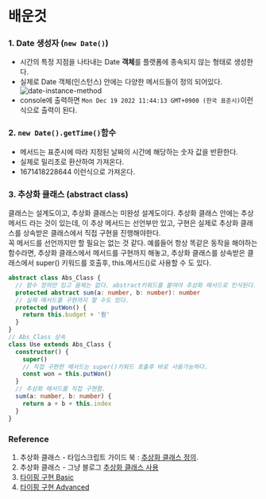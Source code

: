 # 배운것

### 1. Date 생성자 (`new Date()`)

- 시간의 특정 지점을 나타내는 Date **객체**를 플랫폼에 종속되지 않는 형태로 생성한다.
- 실제로 Date 객체(인스턴스) 안에는 다양한 메서드들이 정의 되어있다.
  ![date-instance-method]('/assets/images/date-instance-method.png')
- console에 출력하면 `Mon Dec 19 2022 11:44:13 GMT+0900 (한국 표준시)`이런 식으로 출력이 된다.

### 2. `new Date().getTime()`함수

- 메서드는 표준시에 따라 지정된 날짜의 시간에 해당하는 숫자 값을 반환한다.
- 실제로 밀리초로 환산하여 가져온다.
- 1671418228644 이런식으로 가져온다.

### 3. 추상화 클래스 (abstract class)

클래스는 설계도이고, 추상화 클래스는 미완성 설계도이다. 추상화 클래스 안에는 추상 메서드 라는 것이 있는데, 이 추상 메서드는 선언부만 있고, 구현은 실제로 추상화 클래스를 상속받은 클래스에서 직접 구현을 진행해야한다.<br>
꼭 메서드를 선언까지만 할 필요는 없는 것 같다. 예를들어 항상 똑같은 동작을 해야하는 함수라면, 추상화 클래스에서 메서드를 구현까지 해놓고, 추상화 클래스를 상속받은 클래스에서 super() 키워드를 호출후, this.메서드()로 사용할 수 도 있다.

```ts
abstract class Abs_Class {
  // 함수 정의만 있고 몸체는 없다. abstract키워드를 붙여야 추상화 메서드로 인식된다.
  protected abstract sum(a: number, b: number): number
  // 실제 메서드를 구현까지 할 수도 있다.
  protected putWon() {
    return this.budget + '원'
  }
}
// Abs_Class 상속
class Use extends Abs_Class {
  constructor() {
    super()
    // 직접 구현한 메서드는 super()키워드 호출후 바로 사용가능하다.
    const won = this.putWon()
  }
  // 추상화 메서드를 직접 구현함.
  sum(a: number, b: number) {
    return a + b + this.index
  }
}
```

### Reference

1. 추상화 클래스 - 타입스크립트 가이드 북 :
   [추상화 클래스 정의](https://yamoo9.gitbook.io/typescript/classes/abstract-class).
2. 추상화 클래스 - 그냥 블로그
   [추상화 클래스 사용](https://developer-talk.tistory.com/368)
3. [타이핑 구현 Basic](https://codepen.io/fall031-muk/pen/yLbJWwB)
4. [타이핑 구현 Advanced](https://gurtn.tistory.com/168)
